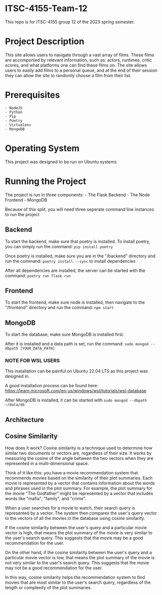# ITSC-4155-Team-12

This repo is for ITSC-4155 group 12 of the 2023 spring semester.

# Project Description

This site allows users to navigate through a vast array of films. These films are accomponied by relevant information, such as: actors, runtimes, critic scores, and what platforms one can find these films on. The site allows users to easily add films to a personal queue, and at the end of their session they can allow the site to
randomly choose a film from their list.

# Prerequisites
    - NodeJS
    - Python
    - Pip
    - Poetry
    - Virtualenv
    - MongoDB

# Operating System

This project was designed to be run on Ubuntu systems

# Running the Project

The project is run in three components:
    - The Flask Backend
    - The Node Frontend
    - MongoDB
    
Because of this split, you will need three seperate command line instances to run the project

## Backend

To start the backend, make sure that poetry is installed. To install poetry, you can simply run the command: `pip install poetry`

Once poetry is installed, make sure you are in the "/backend" directory and run the command: `poetry install --sync` to install dependencies

After all dependencies are installed, the server can be started with the command: `poetry run flask run`

## Frontend

To start the frontend, make sure node is installed, then navigate to the "/frontend" directory and run the command: `npm start`

## MongoDB

To start the database, make sure MongoDB is installed first.

After it is installed and a data path is set, run the command: `sudo mongod --dbpath [YOUR_DATA_PATH]`

### NOTE FOR WSL USERS

This installation can be painful on Ubuntu 22.04 LTS as this project was designed in.

A good installation process can be found here: https://learn.microsoft.com/en-us/windows/wsl/tutorials/wsl-database

After MongoDB is installed, it can be started with `sudo mongod --dbpath ~/data/db`

## Architecture 
## Cosine Similarity 
How does it work? 
Cosine similarity is a technique used to determine how similar two documents or vectors are, regardless of their size. It works by measuring the cosine of the angle between the two vectors when they are represented in a multi-dimensional space.

Think of it like this: you have a movie recommendation system that recommends movies based on the similarity of their plot summaries. Each movie is represented by a vector that contains information about the words and phrases used in the plot summary. For example, the plot summary for the movie "The Godfather" might be represented by a vector that includes words like "mafia", "family", and "crime".

When a user searches for a movie to watch, their search query is represented by a vector. The system then compares the user's query vector to the vectors of all the movies in the database using cosine similarity.

If the cosine similarity between the user's query and a particular movie vector is high, that means the plot summary of the movie is very similar to the user's search query. This suggests that the movie may be a good recommendation for the user.

On the other hand, if the cosine similarity between the user's query and a particular movie vector is low, that means the plot summary of the movie is not very similar to the user's search query. This suggests that the movie may not be a good recommendation for the user.

In this way, cosine similarity helps the recommendation system to find movies that are most similar to the user's search query, regardless of the length or complexity of the plot summaries.



